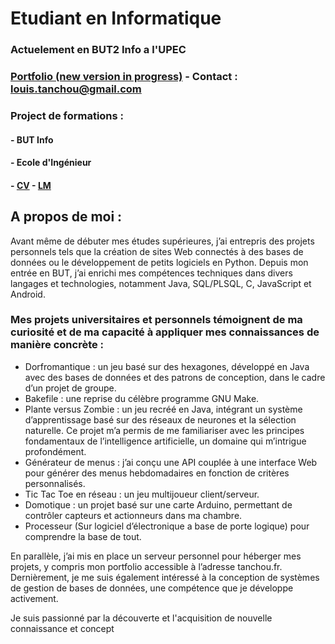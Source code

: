 # Etudiant en Informatique
### Actuelement en BUT2 Info a l'UPEC

### [Portfolio (new version in progress)](https://tanchou.fr) - Contact : louis.tanchou@gmail.com

### Project de formations :
#### - BUT Info
#### - Ecole d'Ingénieur

#### - [CV](/CV_Louis_Tanchou.pdf) - [LM](/Lettre_Motivation.pdf)

## A propos de moi : 
Avant même de débuter mes études supérieures, j’ai entrepris des projets personnels tels que la création de sites Web connectés à des bases de données ou le développement de petits logiciels en Python. Depuis mon entrée en BUT, j’ai enrichi mes compétences techniques dans divers langages et technologies, notamment Java, SQL/PLSQL, C, JavaScript et Android.

### Mes projets universitaires et personnels témoignent de ma curiosité et de ma capacité à appliquer mes connaissances de manière concrète :
- Dorfromantique : un jeu basé sur des hexagones, développé en Java avec des bases de données et des patrons de conception, dans le cadre d’un projet de groupe.
- Bakefile : une reprise du célèbre programme GNU Make.
- Plante versus Zombie : un jeu recréé en Java, intégrant un système d’apprentissage basé sur des réseaux de neurones et la sélection naturelle. Ce projet m’a permis de me familiariser avec les principes fondamentaux de l’intelligence artificielle, un domaine qui m’intrigue profondément.
- Générateur de menus : j’ai conçu une API couplée à une interface Web pour générer des menus hebdomadaires en fonction de critères personnalisés.
- Tic Tac Toe en réseau : un jeu multijoueur client/serveur.
- Domotique : un projet basé sur une carte Arduino, permettant de contrôler capteurs et actionneurs dans ma chambre.
- Processeur (Sur logiciel d’électronique a base de porte logique) pour comprendre la base de tout.

En parallèle, j’ai mis en place un serveur personnel pour héberger mes projets, y compris mon portfolio accessible à l’adresse tanchou.fr. Dernièrement, je me suis également intéressé à la conception de systèmes de gestion de bases de données, une compétence que je développe activement.

Je suis passionné par la découverte et l'acquisition de nouvelle connaissance et concept
